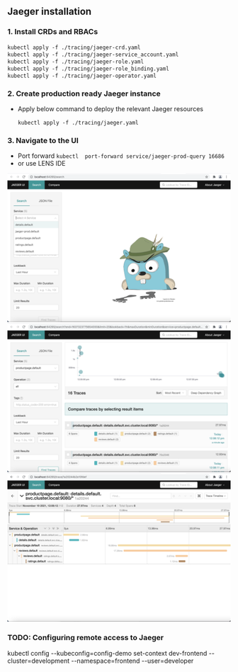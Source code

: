 ## Jaeger installation

### 1. Install CRDs and RBACs

```
kubectl apply -f ./tracing/jaeger-crd.yaml
kubectl apply -f ./tracing/jaeger-service_account.yaml
kubectl apply -f ./tracing/jaeger-role.yaml
kubectl apply -f ./tracing/jaeger-role_binding.yaml
kubectl apply -f ./tracing/jaeger-operator.yaml
```

### 2. Create production ready Jaeger instance

* Apply below command to deploy the relevant Jaeger resources
    ```
    kubectl apply -f ./tracing/jaeger.yaml
    ```

### 3. Navigate to the UI
* Port forward ```kubectl  port-forward service/jaeger-prod-query 16686```
* or use LENS IDE 

![Image](../images/jaeger-ui-1.png)
![Image](../images/jaeger-ui-2.png)
![Image](../images/jaeger-ui-3.png)

### TODO: Configuring remote access to Jaeger


kubectl config --kubeconfig=config-demo set-context dev-frontend --cluster=development --namespace=frontend --user=developer